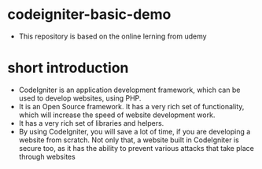# codeigniter-basic-demo
- This repository is based on the online lerning from udemy

# short introduction 
- CodeIgniter is an application development framework, which can be used to develop websites, using PHP. 
- It is an Open Source framework. It has a very rich set of functionality, which will increase the speed of website development work.
- It has a very rich set of libraries and helpers. 
- By using CodeIgniter, you will save a lot of time, if you are developing a website from scratch. Not only that, a website built in CodeIgniter is secure too, as it has the     ability to prevent various attacks that take place through websites
